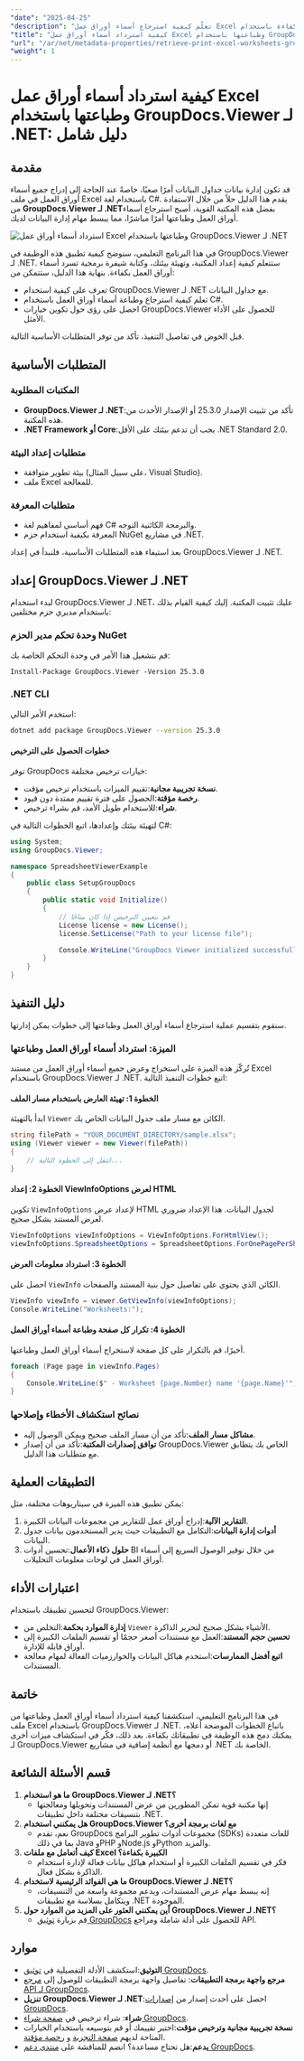 ```yaml
---
"date": "2025-04-25"
"description": "تعلّم كيفية استرجاع أسماء أوراق عمل Excel وطباعتها بكفاءة باستخدام GroupDocs.Viewer لـ .NET. اتبع هذا الدليل الشامل لإدارة جداول بياناتك بفعالية باستخدام C#."
"title": "كيفية استرداد أسماء أوراق عمل Excel وطباعتها باستخدام GroupDocs.Viewer لـ .NET (دليل 2023)"
"url": "/ar/net/metadata-properties/retrieve-print-excel-worksheets-groupdocs-viewer-net/"
"weight": 1
---
```


# كيفية استرداد أسماء أوراق عمل Excel وطباعتها باستخدام GroupDocs.Viewer لـ .NET: دليل شامل

## مقدمة

قد تكون إدارة بيانات جداول البيانات أمرًا صعبًا، خاصةً عند الحاجة إلى إدراج جميع أسماء أوراق العمل في ملف Excel باستخدام لغة C#. يقدم هذا الدليل حلاً من خلال الاستفادة من **GroupDocs.Viewer لـ .NET**بفضل هذه المكتبة القوية، أصبح استرجاع أسماء أوراق العمل وطباعتها أمرًا مباشرًا، مما يبسط مهام إدارة البيانات لديك.

![استرداد أسماء أوراق عمل Excel وطباعتها باستخدام GroupDocs.Viewer لـ .NET](/viewer/metadata-properties/retrieve-and-print-excel-worksheet-names.png)

في هذا البرنامج التعليمي، سنوضح كيفية تطبيق هذه الوظيفة في GroupDocs.Viewer لـ .NET. ستتعلم كيفية إعداد المكتبة، وتهيئة بيئتك، وكتابة شيفرة برمجية تسرد أسماء أوراق العمل بكفاءة. بنهاية هذا الدليل، ستتمكن من:
- تعرف على كيفية استخدام GroupDocs.Viewer لـ .NET مع جداول البيانات.
- تعلم كيفية استرجاع وطباعة أسماء أوراق العمل باستخدام C#.
- احصل على رؤى حول تكوين خيارات GroupDocs.Viewer للحصول على الأداء الأمثل.

قبل الخوض في تفاصيل التنفيذ، تأكد من توفر المتطلبات الأساسية التالية.

## المتطلبات الأساسية

### المكتبات المطلوبة
- **GroupDocs.Viewer لـ .NET**:تأكد من تثبيت الإصدار 25.3.0 أو الإصدار الأحدث من هذه المكتبة.
- **.NET Framework أو Core**:يجب أن تدعم بيئتك على الأقل .NET Standard 2.0.

### متطلبات إعداد البيئة
- بيئة تطوير متوافقة (على سبيل المثال، Visual Studio).
- ملف Excel للمعالجة.

### متطلبات المعرفة
- فهم أساسي لمفاهيم لغة C# والبرمجة الكائنية التوجه.
- المعرفة بكيفية استخدام حزم NuGet في مشاريع .NET.

بعد استيفاء هذه المتطلبات الأساسية، فلنبدأ في إعداد GroupDocs.Viewer لـ .NET.

## إعداد GroupDocs.Viewer لـ .NET

لبدء استخدام GroupDocs.Viewer لـ .NET، عليك تثبيت المكتبة. إليك كيفية القيام بذلك باستخدام مديري حزم مختلفين:

### وحدة تحكم مدير الحزم NuGet
قم بتشغيل هذا الأمر في وحدة التحكم الخاصة بك:
```plaintext
Install-Package GroupDocs.Viewer -Version 25.3.0
```

### .NET CLI
استخدم الأمر التالي:
```bash
dotnet add package GroupDocs.Viewer --version 25.3.0
```

#### خطوات الحصول على الترخيص
توفر GroupDocs خيارات ترخيص مختلفة:
- **نسخة تجريبية مجانية**:تقييم الميزات باستخدام ترخيص مؤقت.
- **رخصة مؤقتة**:الحصول على فترة تقييم ممتدة دون قيود.
- **شراء**:للاستخدام طويل الأمد، قم بشراء ترخيص.

لتهيئة بيئتك وإعدادها، اتبع الخطوات التالية في C#:
```csharp
using System;
using GroupDocs.Viewer;

namespace SpreadsheetViewerExample
{
    public class SetupGroupDocs
    {
        public static void Initialize()
        {
            // قم بتعيين الترخيص إذا كان متاحًا
            License license = new License();
            license.SetLicense("Path to your license file");

            Console.WriteLine("GroupDocs Viewer initialized successfully.");
        }
    }
}
```

## دليل التنفيذ

سنقوم بتقسيم عملية استرجاع أسماء أوراق العمل وطباعتها إلى خطوات يمكن إدارتها.

### الميزة: استرداد أسماء أوراق العمل وطباعتها
تُركّز هذه الميزة على استخراج وعرض جميع أسماء أوراق العمل من مستند Excel باستخدام GroupDocs.Viewer لـ .NET. اتبع خطوات التنفيذ التالية:

#### الخطوة 1: تهيئة العارض باستخدام مسار الملف
ابدأ بالتهيئة `Viewer` الكائن مع مسار ملف جدول البيانات الخاص بك.
```csharp
string filePath = "YOUR_DOCUMENT_DIRECTORY/sample.xlsx";
using (Viewer viewer = new Viewer(filePath))
{
    // انتقل إلى الخطوة التالية...
}
```

#### الخطوة 2: إعداد ViewInfoOptions لعرض HTML
تكوين `ViewInfoOptions` لإعداد عرض HTML لجدول البيانات. هذا الإعداد ضروري لعرض المستند بشكل صحيح.
```csharp
ViewInfoOptions viewInfoOptions = ViewInfoOptions.ForHtmlView();
viewInfoOptions.SpreadsheetOptions = SpreadsheetOptions.ForOnePagePerSheet(); // كل ورقة كصفحة واحدة.
```

#### الخطوة 3: استرداد معلومات العرض
احصل على `ViewInfo` الكائن الذي يحتوي على تفاصيل حول بنية المستند والصفحات.
```csharp
ViewInfo viewInfo = viewer.GetViewInfo(viewInfoOptions);
Console.WriteLine("Worksheets:");
```

#### الخطوة 4: تكرار كل صفحة وطباعة أسماء أوراق العمل
أخيرًا، قم بالتكرار على كل صفحة لاستخراج أسماء أوراق العمل وطباعتها.
```csharp
foreach (Page page in viewInfo.Pages)
{
    Console.WriteLine($" - Worksheet {page.Number} name '{page.Name}'");
}
```

### نصائح استكشاف الأخطاء وإصلاحها
- **مشاكل مسار الملف**:تأكد من أن مسار الملف صحيح ويمكن الوصول إليه.
- **توافق إصدارات المكتبة**:تأكد من أن إصدار GroupDocs.Viewer الخاص بك يتطابق مع متطلبات هذا الدليل.

## التطبيقات العملية
يمكن تطبيق هذه الميزة في سيناريوهات مختلفة، مثل:
1. **التقارير الآلية**:إدراج أوراق عمل للتقارير من مجموعات البيانات الكبيرة.
2. **أدوات إدارة البيانات**:التكامل مع التطبيقات حيث يدير المستخدمون بيانات جدول البيانات.
3. **حلول ذكاء الأعمال**:تحسين أدوات BI من خلال توفير الوصول السريع إلى أسماء أوراق العمل في لوحات معلومات التحليلات.

## اعتبارات الأداء
لتحسين تطبيقك باستخدام GroupDocs.Viewer:
- **إدارة الموارد بحكمة**:التخلص من `Viewer` الأشياء بشكل صحيح لتحرير الذاكرة.
- **تحسين حجم المستند**:العمل مع مستندات أصغر حجمًا أو تقسيم الملفات الكبيرة إلى أوراق قابلة للإدارة.
- **اتبع أفضل الممارسات**:استخدم هياكل البيانات والخوارزميات الفعالة لمهام معالجة المستندات.

## خاتمة
في هذا البرنامج التعليمي، استكشفنا كيفية استرداد أسماء أوراق العمل وطباعتها من ملف Excel باستخدام GroupDocs.Viewer لـ .NET. باتباع الخطوات الموضحة أعلاه، يمكنك دمج هذه الوظيفة في تطبيقاتك بكفاءة. بعد ذلك، فكّر في استكشاف ميزات أخرى لـ GroupDocs.Viewer أو دمجها مع أنظمة إضافية في مشاريع .NET الخاصة بك.

## قسم الأسئلة الشائعة
1. **ما هو استخدام GroupDocs.Viewer لـ .NET؟**
   - إنها مكتبة قوية تمكن المطورين من عرض المستندات وتحويلها ومعالجتها بتنسيقات مختلفة داخل تطبيقات .NET.
2. **هل يمكنني استخدام GroupDocs.Viewer مع لغات برمجة أخرى؟**
   - نعم، تقدم GroupDocs مجموعات أدوات تطوير البرامج (SDKs) للغات متعددة بما في ذلك Java وPHP وNode.js وPython والمزيد.
3. **كيف أتعامل مع ملفات Excel الكبيرة بكفاءة؟**
   - فكر في تقسيم الملفات الكبيرة أو استخدام هياكل بيانات فعالة لإدارة استخدام الذاكرة بشكل فعال.
4. **ما هي الفوائد الرئيسية لاستخدام GroupDocs.Viewer لـ .NET؟**
   - إنه يبسط مهام عرض المستندات، ويدعم مجموعة واسعة من التنسيقات، ويتكامل بسلاسة مع تطبيقات .NET الموجودة.
5. **أين يمكنني العثور على المزيد من الموارد حول GroupDocs.Viewer لـ .NET؟**
   - قم بزيارة [توثيق GroupDocs](https://docs.groupdocs.com/viewer/net/) للحصول على أدلة شاملة ومراجع API.

## موارد
- **التوثيق**:استكشف الأدلة التفصيلية في [توثيق GroupDocs](https://docs.groupdocs.com/viewer/net/).
- **مرجع واجهة برمجة التطبيقات**: تفاصيل واجهة برمجة التطبيقات للوصول إلى [مرجع API لـ GroupDocs](https://reference.groupdocs.com/viewer/net/).
- **تنزيل GroupDocs.Viewer لـ .NET**:احصل على أحدث إصدار من [إصدارات GroupDocs](https://releases.groupdocs.com/viewer/net/).
- **شراء**: شراء ترخيص في [صفحة شراء GroupDocs](https://purchase.groupdocs.com/buy).
- **نسخة تجريبية مجانية وترخيص مؤقت**:اختبر تقييمك أو قم بتوسيعه باستخدام الخيارات المتاحة لديهم [صفحة التجربة](https://releases.groupdocs.com/viewer/net/) و [رخصة مؤقتة](https://purchase.groupdocs.com/temporary-license/).
- **يدعم**:هل تحتاج مساعدة؟ انضم للمناقشة على [منتدى دعم GroupDocs](https://forum.groupdocs.com/c/viewer/9).